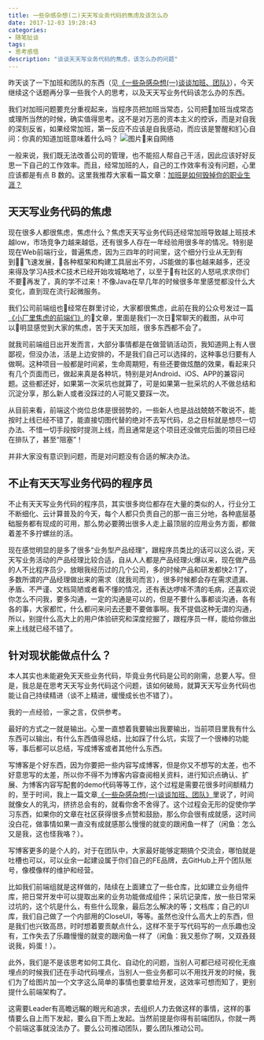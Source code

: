 ```yaml
---
title: 一些杂感杂想(二)天天写业务代码的焦虑及该怎么办
date: 2017-12-03 19:28:43
categories:
- 随笔扯谈
tags:
- 思考感悟
description: "谈谈天天写业务代码的焦虑，该怎么办的问题"
---
```


昨天谈了一下加班和团队的东西（见[《一些杂感杂想(一)谈谈加班、团队》](https://dunizb.com/2017/12/01/%E4%B8%80%E4%BA%9B%E6%9D%82%E6%84%9F%E6%9D%82%E6%83%B3/)），今天继续这个话题再分享一些我个人的思考，以及天天写业务代码该怎么办的东西。

我们对加班问题要充分重视起来，当程序员把加班当常态，公司把加班当成常态或理所当然的时候，确实值得思考。这不是对万恶的资本主义的控诉，而是对自我的深刻反省，如果经常加班，第一反应不应该是自我感动，而应该是警醒和扪心自问：你真的知道加班意味着什么吗？
![图片来自网络](http://ww2.sinaimg.cn/large/006tNc79ly1g5d89t0tvoj30xc0ofwiv.jpg)

一般来说，我们既无法改善公司的管理，也不能招人帮自己干活，因此应该好好反思一下自己的工作效率。而且，经常加班的人，自己的工作效率有没有问题，心里应该都是有点 B 数的。这里我推荐大家看一篇文章：[加班是如何毁掉你的职业生涯？](https://maimai.cn/article/detail?fid=212715620&from=single_feed)

## 天天写业务代码的焦虑

现在很多人都很焦虑，焦虑什么？焦虑天天写业务代码还经常加班导致越上班技术越low，市场竞争力越来越低，还有很多人存在一年经验用很多年的情况。特别是现在Web前端行业，普遍焦虑，因为三四年的时间里，这个细分行业从无到有到飞速发展，各种框架和构建工具层出不穷，JS能做的事也越来越多，还没来得及学习A技术C技术已经开始攻城略地了，以至于有社区的人怒吼求求你们不要再发了，真的学不过来！不像Java在早几年的时候很多年里感觉都没什么大变化，直到现在流行起微服务。

我们公司前端组也经常在群里讨论，大家都很焦虑，此前在我的公众号发过一篇[《小厂里焦虑的前端们》](https://mp.weixin.qq.com/s?__biz=MzI0MDIwNTQ1Mg==&mid=2676491997&idx=1&sn=4142f5cb9bdc16a6e0a9ac6162f58d33&chksm=f362cd3ec41544286945fc83ff313eaa335b026f0936318778b45d036e25a63501fda8e445c6&mpshare=1&scene=23&srcid=1202yLGu8fwyRdveblotzguK#rd)的文章，里面是我们一次日常聊天的截图，从中可以明显感觉到大家的焦虑，苦于天天加班，很多东西都不会了。

就我司前端组日出开发而言，大部分事情都是在做营销活动页，我知道网上有人很鄙视，但没办法，活是上边安排的，不是我们自己可以选择的，这种事总归要有人做啊。这种项目一般都是时间紧，生命周期短，有些还要做炫酷的效果，看起来只有几个页面而已，做起来真是各种坑，特别是对Android、iOS、APP的兼容问题。这些都还好，如果第一次采坑也就算了，可是如果第一批采坑的人不做总结和沉淀分享，那么新人或者没踩过的人可能又要踩一次。

从目前来看，前端这个岗位总体是很弱势的，一些新人也是战战兢兢不敢说不，能按时上线已经不错了，能直接切图代替的绝对不去写代码，总之目标就是想尽一切办法、不惜一切手段按时提测上线，而且通常是这个项目还没做完后面的项目已经在排队了，甚至“阻塞”！

并非大家没有意识到问题，而是对问题没有合适的解决办法。

## 不止有天天写业务代码的程序员

不止有天天写业务代码的程序员，其实很多岗位都存在大量的类似的人，行业分工不断细化、云计算普及的今天，每个人都只负责自己的那一亩三分地，各种底层基础服务都有现成的可用，那么势必要腾出很多人走上最顶层的应用业务方面，都做着差不多拧螺丝的活。

现在感觉明显的是多了很多“业务型产品经理”，跟程序员类比的话可以这么说，天天写业务活动的产品经理比较合适，自从人人都是产品经理火爆以来，现在做产品的人不比程序员少，放眼我经历过的几个公司，多的时候产品和研发都快2:1了，多数所谓的产品经理做出来的需求（就我司而言），很多时候都会存在需求遗漏、矛盾、不严谨、文档简陋或者看不懂的情况，还有表达啰嗦不清的毛病，还喜欢说你怎么不问我，要多沟通，一定的沟通是可以的，但是不要什么事都谈沟通，各有各的事，大家都忙，什么都问来问去还要不要做事啊。我不提倡这种无谓的沟通，所以，别提什么高大上的用户体验研究和深度挖掘了，跟程序员一样，能给你做出来上线就已经不错了。

## 针对现状能做点什么？

本人其实也未能避免天天些业务代码，毕竟业务代码是公司的刚需，总要人写。但是，我总是在思考天天写业务代码这个问题，该如何破局，就算天天写业务代码也能让自己持续精进（谈不上精进，缓慢成长也不错了）。

我的一点经验，一家之言，仅供参考。

最好的方式之一就是输出。心里一直想着我要输出我要输出，当前项目里我有什么东西可以输出，有什么东西值得总结，比如踩了什么坑，实现了一个很棒的功能等，事后都可以总结，写成博客或者其他什么东西。

写博客是个好东西，因为你要把一些内容写成博客，但是你又不想写的太差，也不好意思写的太差，所以你不得不为博客内容查阅相关资料，进行知识点确认、扩展、为博客内容写配套的demo代码等等工作，这个过程是需要花很多时间额精力的，至于时间，我上一篇文章[《一些杂感杂想(一)谈谈加班、团队》](https://dunizb.com/2017/12/01/%E4%B8%80%E4%BA%9B%E6%9D%82%E6%84%9F%E6%9D%82%E6%83%B3/)里说了，时间就像女人的乳沟，挤挤总会有的，就看你舍不舍得了。这个过程会无形的促使你学习东西，如果你的文章在社区获得很多点赞和鼓励，那么你会很有成就感，这时间没白花，做事情如果一直没有成就感那么慢慢的就变的跟闲鱼一样了（闲鱼：怎么又是我，这也怪我咯？）。

写博客更多的是个人的，对于在团队中，大家最好能够定期搞个交流会，哪怕就是吐槽也可以，可以业余一起建设属于你们自己的FE品牌，去GitHub上开个团队账号，像模像样的维护和经营。

比如我们前端组就是这样做的，陆续在上面建立了一些仓库，比如建立业务组件库，把日常开发中可以提取出来的业务功能做成组件；采坑记录库，放一些日常采过坑的，这个坑是什么，有些什么现象，最后怎么解决的等；文档库；自己的UI库，我们自己做了一个内部用的CloseUI，等等。虽然也没什么高大上的东西，但是我们也兴致高昂，时时想着要贡献点什么，这样不至于写代码写的一点乐趣也没有，工作失去了乐趣慢慢的就变的跟闲鱼一样了（闲鱼：我又惹你了啊，又双叒叕说我，妈蛋！）。

此外，我们是不是该思考如何工具化、自动化的问题，当别人可都已经可视化无痕埋点的时候我们还在手动代码埋点，当别人一些业务都可以不用找开发的时候，我们为了给图片加一个文字这么简单的事情也要拿给开发，这效率可想而知了，更别提什么前端架构了。

这需要Leader有高瞻远瞩的眼光和追求，去组织人力去做这样的事情，这样的事情要么自上而下发起，要么自下而上发起。当然前提是你得有前端团队，你就一两个前端这事就没法办了。要么公司推动团队，要么团队推动公司。